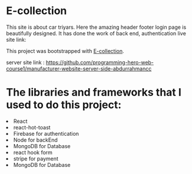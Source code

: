 # E-collection

This site is about car triyars. Here the amazing header footer login page is beautifully designed. It has done the work of back end, authentication live site link: 

This project was bootstrapped with [E-collection](https://t-collection-eaf74.web.app). 

server site link : https://github.com/programming-hero-web-course1/manufacturer-website-server-side-abdurrahmancc

# The libraries and frameworks that I used to do this project:

<li>React</li>
<li>react-hot-toast</li>
<li>Firebase for authentication</li>
<li>Node for backEnd</li>
<li>MongoDB for Database</li>
<li>react hook form</li>
<li>stripe for payment</li>
<li>MongoDB for Database</li>




